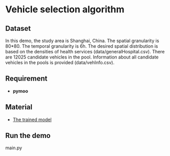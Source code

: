 # Vehicle selection algorithm
## Dataset
In this demo, the study area is Shanghai, China. The spatial granularity is 80*80. The temporal granularity is 6h. The desired spatial distribution is based on the densities of health services (data/generalHospital.csv). There are 12025 candidate vehicles in the pool. Information about all candidate vehicles in the pools is provided (data/vehInfo.csv).
## Requirement
* **pymoo**
## Material
* [The trained model](https://unimelbcloud-my.sharepoint.com/:f:/r/personal/wenyan1_student_unimelb_edu_au/Documents/train_log_80_2000veh?csf=1&web=1&e=zmSZQY)  
## Run the demo
main.py
